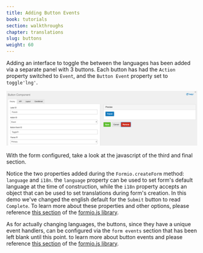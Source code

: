```yaml
---
title: Adding Button Events
book: tutorials
section: walkthroughs
chapter: translations
slug: buttons
weight: 60
---
```

Adding an interface to toggle the between the languages has been added via a separate panel with 3 buttons. 
Each button has had the `Action` property switched to `Event`, and the `Button Event` property set to `toggle'lng'`.

![](/assets/img/tutorials/walkthroughs/translations/btn-portal-settings.png)

With the form configured, take a look at the javascript of the third and final section. 

<div id="step3">
  <script async src="https://jsfiddle.net/Formio/yvg8zweh/embed/result,js,html,css/"></script>
</div>

Notice the two properties added during the `Formio.createForm` method: `language` and `i18n`. 
the `language` property can be used to set form's default language at the time of construction, while the `i18n` property accepts 
an object that can be used to set translations during form's creation. In this demo we've changed the english default for 
the `Submit` button to read `Complete`. To learn more about these properties and other options, 
please reference [this section](https://github.com/formio/formio.js/blob/master/src/formio.form.js) 
of the [formio.js library](https://github.com/formio/formio.js).


As for actually changing languages, the buttons, since they have a unique event handlers, can be configured
via the `form events` section that has been left blank until this point. to learn more about button events
and please reference [this section](https://github.com/formio/formio.js/blob/master/src/components/button/Button.js#L139)
of the [formio.js library](https://github.com/formio/formio.js).



